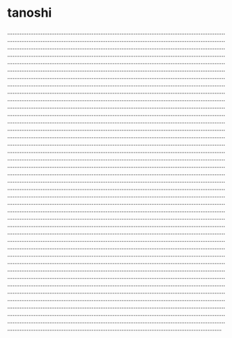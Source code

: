 # tanoshi

..........................................................................................................................................................................................................................................................................................................................................................................................................................................................................................................................................................................................................................................................................................................................................................................................................................................................................................................................................................................................................................................................................................................................................................................................................................................................................................................................................................................................................................................................................................................................................................................................................................................................................................................................................................................................................................................................................................................................................................................................................................................................................................................................................................................................................................................................................................................................................................................................................................................................................................................................................................................................................................................................................................................................................................................................................................................................................................................................................................................................................................................................................................................................................................................................................................................................................................................................................................................................................................................................................................................................................................................................................................................................................................................................................................................................................................................................................................................................................................................................................................................................................................................................................................................................................................................................................................................................................................................................................................................................................................................................................................................................................................................................................................................................................................................................................................................................................................................................................................................................................................................................................................................................................................................................................................................................................................